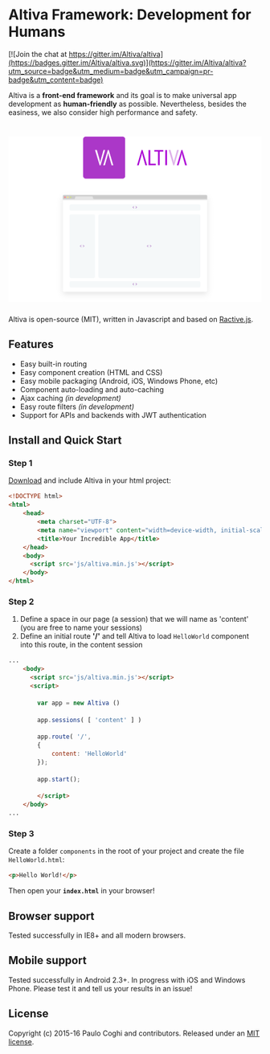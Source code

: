 # Altiva Framework: Development for Humans

[![Join the chat at https://gitter.im/Altiva/altiva](https://badges.gitter.im/Altiva/altiva.svg)](https://gitter.im/Altiva/altiva?utm_source=badge&utm_medium=badge&utm_campaign=pr-badge&utm_content=badge)

Altiva is a **front-end framework** and its goal is to make universal app development as **human-friendly** as possible. Nevertheless, besides the easiness, we also consider high performance and safety.


# ![altiva](media/altiva.png)

Altiva is open-source (MIT), written in Javascript and based on [Ractive.js](http://www.ractivejs.org/).

## Features

 - Easy built-in routing
 - Easy component creation (HTML and CSS)
 - Easy mobile packaging (Android, iOS, Windows Phone, etc)
 - Component auto-loading and auto-caching
 - Ajax caching *(in development)*
 - Easy route filters *(in development)*
 - Support for APIs and backends with JWT authentication

## Install and Quick Start

### Step 1

[Download](https://raw.githubusercontent.com/Altiva/altiva/develop/altiva.min.js) and include Altiva in your html project:

```html
<!DOCTYPE html>
<html>
	<head>
		<meta charset="UTF-8">
		<meta name="viewport" content="width=device-width, initial-scale=1.0">
		<title>Your Incredible App</title>
	</head>
	<body>
	  <script src='js/altiva.min.js'></script>
	</body>
</html>
```

### Step 2

 1. Define a space in our page (a session) that we will name as 'content' (you are free to name your sessions)
 2. Define an initial route **'/'** and tell Altiva to load `HelloWorld` component into this route, in the content session

```html
...
	<body>
	  <script src='js/altiva.min.js'></script>
	  <script>
			
		var app = new Altiva ()

		app.sessions( [ 'content' ] )

		app.route( '/',
		{
			content: 'HelloWorld'
		});

		app.start();

		</script>
	</body>
...
```

### Step 3

Create a folder `components` in the root of your project and create the file `HelloWorld.html`:

```html
<p>Hello World!</p>
```

Then open your **`index.html`** in your browser!

## Browser support

Tested successfully in IE8+ and all modern browsers.

## Mobile support

Tested successfully in Android 2.3+. In progress with iOS and Windows Phone. Please test it and tell us your results in an issue!

## License

Copyright (c) 2015-16 Paulo Coghi and contributors. Released under an [MIT license](LICENSE.md).
